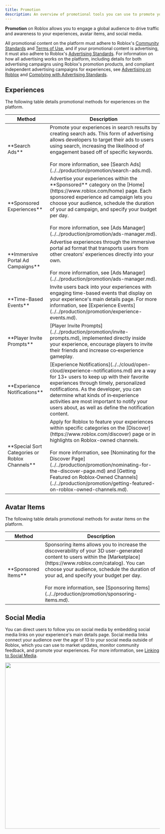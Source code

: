 ```yaml
---
title: Promotion
description: An overview of promotional tools you can use to promote your experiences, avatar items, and social media.
---
```


**Promotion** on Roblox allows you to engage a global audience to drive traffic and awareness to your experiences, avatar items, and social media.

All promotional content on the platform must adhere to Roblox's [Community Standards](https://en.help.roblox.com/hc/articles/203313410) and [Terms of Use](https://en.help.roblox.com/hc/en-us/articles/115004647846), and if your promotional content is advertising, it must also adhere to Roblox's [Advertising Standards](https://en.help.roblox.com/hc/articles/13722260778260). For information on how all advertising works on the platform, including details for both advertising campaigns using Roblox's promotion products, and compliant independent advertising campaigns for experiences, see [Advertising on Roblox](../../production/promotion/advertising-on-roblox.md) and [Complying with Advertising Standards](../../production/promotion/complying-with-advertising-standards.md).

## Experiences

The following table details promotional methods for experiences on the platform.

<table>
<thead>
  <tr>
    <th>Method</th>
    <th>Description</th>
  </tr>
</thead>
<tbody>
  <tr>
		<td>**Search Ads**</td>
		<td>Promote your experiences in search results by creating search ads.  This form of advertising allows developers to target their ads to users using search, increasing the likelihood of engagement based off of specific keywords.
		<br /><br />For more information, see [Search Ads](../../production/promotion/search-ads.md).</td>
  </tr>
  <tr>
		<td>**Sponsored Experiences**</td>
		<td>Advertise your experiences within the **Sponsored** category on the [Home](https://www.roblox.com/home) page. Each sponsored experience ad campaign lets you choose your audience, schedule the duration of your ad campaign, and specify your budget per day.<br /><br />For more information, see [Ads Manager](../../production/promotion/ads-manager.md).</td>
  </tr>
	<tr>
		<td>**Immersive Portal Ad Campaigns**</td>
		<td>Advertise experiences through the immersive portal ad format that transports users from other creators' experiences directly into your own.<br /><br />For more information, see [Ads Manager](../../production/promotion/ads-manager.md).</td>
	</tr>
	<tr>
		<td>**Time-Based Events**</td>
		<td>Invite users back into your experiences with engaging time-based events that display on your experience's main details page. For more information, see [Experience Events](../../production/promotion/experience-events.md).</td>
	</tr>
	<tr>
		<td>**Player Invite Prompts**</td>
		<td>[Player Invite Prompts](../../production/promotion/invite-prompts.md), implemented directly inside your experience, encourage players to invite their friends and increase co‑experience gameplay.</td>
	</tr>
	<tr>
		<td>**Experience Notifications**</td>
		<td>[Experience Notifications](../../cloud/open-cloud/experience-notifications.md) are a way for 13+ users to keep up with their favorite experiences through timely, personalized notifications. As the developer, you can determine what kinds of in‑experience activities are most important to notify your users about, as well as define the notification content.</td>
	</tr>
  <tr>
		<td>**Special Sort Categories or Roblox Channels**</td>
		<td>Apply for Roblox to feature your experiences within specific categories on the [Discover](https://www.roblox.com/discover) page or in highlights on Roblox-owned channels.<br /><br />For more information, see [Nominating for the Discover Page](../../production/promotion/nominating-for-the-discover-page.md) and [Getting Featured on Roblox‑Owned Channels](../../production/promotion/getting-featured-on-roblox-owned-channels.md).</td>
	</tr>
</tbody>
</table>

## Avatar Items

The following table details promotional methods for avatar items on the platform.

<table>
<thead>
	<tr>
		<th>Method</th>
		<th>Description</th>
	</tr>
</thead>
<tbody>
	<tr>
		<td>**Sponsored Items**</td>
		<td>Sponsoring items allows you to increase the discoverability of your 3D user-generated content to users within the [Marketplace](https://www.roblox.com/catalog). You can choose your audience, schedule the duration of your ad, and specify your budget per day.<br /><br />For more information, see [Sponsoring Items](../../production/promotion/sponsoring-items.md).</td>
	</tr>
</tbody>
</table>

## Social Media

You can direct users to follow you on social media by embedding social media links on your experience's main details page. Social media links connect your audience over the age of 13 to your social media outside of Roblox, which you can use to market updates, monitor community feedback, and promote your experiences. For more information, see [Linking to Social Media](../../production/promotion/audience-engagement.md#linking-to-social-media).

<img src="../../assets/promotion/misc/Social-Links-Example.png" width="540" />
